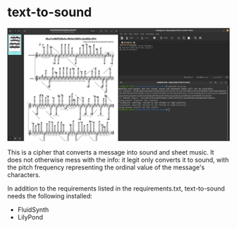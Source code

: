 # text-to-sound

![image](https://github.com/Adri6336/text-to-sound/blob/main/example.png)

This is a cipher that converts a message into sound and sheet music. It does not otherwise mess with the info: it legit only converts it to sound, with the pitch frequency representing the ordinal value of the message's characters.

In addition to the requirements listed in the requirements.txt, text-to-sound needs the following installed:
  - FluidSynth
  - LilyPond
